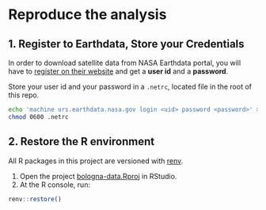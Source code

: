 # Reproduce the analysis

## 1. Register to Earthdata, Store your Credentials

In order to download satellite data from NASA Earthdata portal, you will have to [register on their website](https://www.earthdata.nasa.gov/eosdis/science-system-description/eosdis-components/earthdata-login) and get a **user id** and a **password**.

Store your user id and your password in a `.netrc`, located file in the root of this repo.

```sh
echo 'machine urs.earthdata.nasa.gov login <uid> password <password>' >> .netrc
chmod 0600 .netrc
```

## 2. Restore the R environment

All R packages in this project are versioned with [renv](https://rstudio.github.io/renv/articles/renv.html).

1.  Open the project [bologna-data.Rproj](bologna-data.Rproj) in RStudio.
2.  At the R console, run:

``` r
renv::restore()
```
